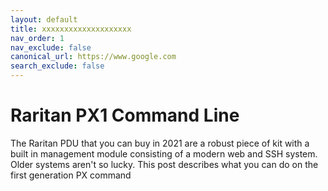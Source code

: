 ```yaml
---
layout: default
title: xxxxxxxxxxxxxxxxxxxx
nav_order: 1
nav_exclude: false
canonical_url: https://www.google.com
search_exclude: false
---
```


# Raritan PX1 Command Line
The Raritan PDU that you can buy in 2021 are a robust piece of kit with a built in management module consisting of a modern web and SSH system. Older systems aren't so lucky. This post describes what you can do on the first generation PX command 
